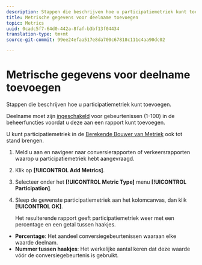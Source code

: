 ```yaml
---
description: Stappen die beschrijven hoe u participatiemetriek kunt toevoegen.
title: Metrische gegevens voor deelname toevoegen
topic: Metrics
uuid: 0cadc5f7-64d0-442a-8faf-b3bf13f04434
translation-type: tm+mt
source-git-commit: 99ee24efaa517e8da700c67818c111c4aa90dc02

---
```



# Metrische gegevens voor deelname toevoegen

Stappen die beschrijven hoe u participatiemetriek kunt toevoegen.

Deelname moet zijn [ingeschakeld](/help/components/c-variables/c-metrics/metrics-participation.md) voor gebeurtenissen (1-100) in de beheerfuncties voordat u deze aan een rapport kunt toevoegen.

U kunt participatiemetriek in de [Berekende Bouwer van Metriek](https://marketing.adobe.com/resources/help/en_US/analytics/calcmetrics/participation_metric.html) ook tot stand brengen.

1. Meld u aan en navigeer naar conversierapporten of verkeersrapporten waarop u participatiemetriek hebt aangevraagd.
1. Klik op **[!UICONTROL Add Metrics]**.
1. Selecteer onder het **[!UICONTROL Metric Type]** menu **[!UICONTROL Participation]**.
1. Sleep de gewenste participatiemetriek aan het kolomcanvas, dan klik **[!UICONTROL OK]**.

   Het resulterende rapport geeft participatiemetriek weer met een percentage en een getal tussen haakjes.

* **Percentage**: Het aandeel conversiegebeurtenissen waaraan elke waarde deelnam.
* **Nummer tussen haakjes**: Het werkelijke aantal keren dat deze waarde vóór de conversiegebeurtenis is gebruikt.

